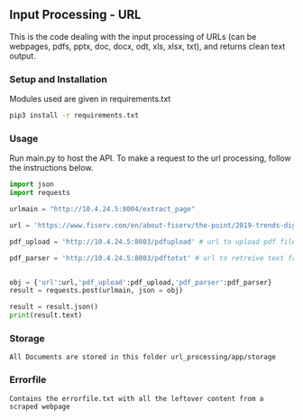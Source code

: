 ## Input Processing - URL
This is the code dealing with the input processing of URLs (can be webpages, pdfs, pptx, doc, docx, odt, xls, xlsx, txt), and returns clean text output.

### Setup and Installation
Modules used are given in requirements.txt
 
```bash
pip3 install -r requirements.txt
```
### Usage
Run main.py to host the API.
To make a request to the url processing, follow the instructions below.

```python
import json
import requests

urlmain = "http://10.4.24.5:8004/extract_page"

url = 'https://www.fiserv.com/en/about-fiserv/the-point/2019-trends-digital-strategies-for-the-future-of-wealth-management.html'# The url to be processed

pdf_upload = 'http://10.4.24.5:8003/pdfupload' # url to upload pdf file

pdf_parser = 'http://10.4.24.5:8003/pdftotxt' # url to retreive text from pdf


obj = {'url':url,'pdf_upload':pdf_upload,'pdf_parser':pdf_parser}
result = requests.post(urlmain, json = obj)

result = result.json()
print(result.text)
```
### Storage 
	All Documents are stored in this folder url_processing/app/storage

### Errorfile
	Contains the errorfile.txt with all the leftover content from a scraped webpage